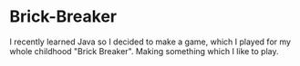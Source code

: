 # Brick-Breaker
I recently learned Java so I decided to make a game, which I played for my whole childhood "Brick Breaker".
Making something which I like to play.
